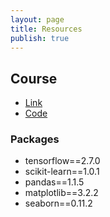 ```yaml
---
layout: page
title: Resources
publish: true
---
```


## Course 

- [Link](https://www.coursera.org/learn/introduction-tensorflow)
- [Code](https://github.com/https-deeplearning-ai/tensorflow-1-public)

### Packages

- tensorflow==2.7.0
- scikit-learn==1.0.1
- pandas==1.1.5
- matplotlib==3.2.2
- seaborn==0.11.2